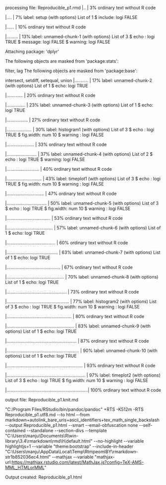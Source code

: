 processing file: Reproducible_p1.rmd |.. | 3% ordinary text without R code

|.... | 7% label: setup (with options) List of 1 $ include: logi FALSE

|...... | 10% ordinary text without R code

|......... | 13% label: unnamed-chunk-1 (with options) List of 3 $ echo : logi TRUE $ message: logi FALSE $ warning: logi FALSE

Attaching package: 'dplyr'

The following objects are masked from 'package:stats':

filter, lag
The following objects are masked from 'package:base':

intersect, setdiff, setequal, union
|........... | 17% label: unnamed-chunk-2 (with options) List of 1 $ echo: logi TRUE

|............. | 20% ordinary text without R code

|............... | 23% label: unnamed-chunk-3 (with options) List of 1 $ echo: logi TRUE

|................. | 27% ordinary text without R code

|.................... | 30% label: histogram1 (with options) List of 3 $ echo : logi TRUE $ fig.width: num 10 $ warning : logi FALSE

|...................... | 33% ordinary text without R code

|........................ | 37% label: unnamed-chunk-4 (with options) List of 2 $ echo : logi TRUE $ warning: logi FALSE

|.......................... | 40% ordinary text without R code

|............................ | 43% label: timeplot1 (with options) List of 3 $ echo : logi TRUE $ fig.width: num 10 $ warning : logi FALSE

|.............................. | 47% ordinary text without R code

|................................ | 50% label: unnamed-chunk-5 (with options) List of 3 $ echo : logi TRUE $ fig.width: num 10 $ warning : logi FALSE

|................................... | 53% ordinary text without R code

|..................................... | 57% label: unnamed-chunk-6 (with options) List of 1 $ echo: logi TRUE

|....................................... | 60% ordinary text without R code

|......................................... | 63% label: unnamed-chunk-7 (with options) List of 1 $ echo: logi TRUE

|........................................... | 67% ordinary text without R code

|.............................................. | 70% label: unnamed-chunk-8 (with options) List of 1 $ echo: logi TRUE

|................................................ | 73% ordinary text without R code

|.................................................. | 77% label: histogram2 (with options) List of 3 $ echo : logi TRUE $ fig.width: num 10 $ warning : logi FALSE

|.................................................... | 80% ordinary text without R code

|...................................................... | 83% label: unnamed-chunk-9 (with options) List of 1 $ echo: logi TRUE

|........................................................ | 87% ordinary text without R code

|.......................................................... | 90% label: unnamed-chunk-10 (with options) List of 1 $ echo: logi TRUE

|............................................................. | 93% ordinary text without R code

|............................................................... | 97% label: timeplot2 (with options) List of 3 $ echo : logi TRUE $ fig.width: num 10 $ warning : logi FALSE

|.................................................................| 100% ordinary text without R code

output file: Reproducible_p1.knit.md

"C:/Program Files/RStudio/bin/pandoc/pandoc" +RTS -K512m -RTS Reproducible_p1.utf8.md --to html --from markdown+autolink_bare_uris+ascii_identifiers+tex_math_single_backslash --output Reproducible_p1.html --smart --email-obfuscation none --self-contained --standalone --section-divs --template "C:\Users\manju\Documents\R\win-library\3.4\rmarkdown\rmd\h\default.html" --no-highlight --variable highlightjs=1 --variable "theme:bootstrap" --include-in-header "C:\Users\manju\AppData\Local\Temp\RtmpeomIBY\rmarkdown-str1b852036ec4.html" --mathjax --variable "mathjax-url:https://mathjax.rstudio.com/latest/MathJax.js?config=TeX-AMS-MML_HTMLorMML"

Output created: Reproducible_p1.html 
